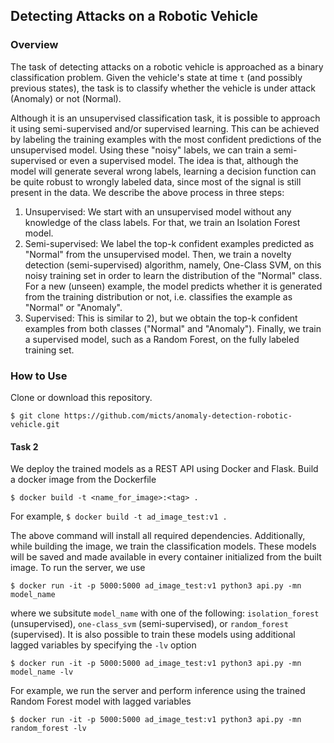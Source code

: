 ## Detecting Attacks on a Robotic Vehicle

### Overview

The task of detecting attacks on a robotic vehicle is approached as a binary classification problem. Given the vehicle's state at time `t` (and possibly previous states), the task is to classify whether the vehicle is under attack (Anomaly) or not (Normal). 

Although it is an unsupervised classification task, it is possible to approach it using semi-supervised and/or supervised learning. This can be achieved by labeling the training examples with the most confident predictions of the unsupervised model. Using these "noisy" labels, we can train a semi-supervised or even a supervised model. The idea is that, although the model will generate several wrong labels, learning a decision function can be quite robust to wrongly labeled data, since most of the signal is still present in the data. We describe the above process in three steps:

1) Unsupervised: We start with an unsupervised model without any knowledge of the class labels. For that, we train an Isolation Forest model.
2) Semi-supervised: We label the top-k confident examples predicted as "Normal" from the unsupervised model. Then, we train a novelty detection (semi-supervised) algorithm, namely, One-Class SVM, on this noisy training set in order to learn the distribution of the "Normal" class. For a new (unseen) example, the model predicts whether it is generated from the training distribution or not, i.e. classifies the example as "Normal" or "Anomaly".
3) Supervised: This is similar to 2), but we obtain the top-k confident examples from both classes ("Normal" and "Anomaly"). Finally, we train a supervised model, such as a Random Forest, on the fully labeled training set.    


### How to Use

Clone or download this repository.
```
$ git clone https://github.com/micts/anomaly-detection-robotic-vehicle.git
```

#### Task 2
We deploy the trained models as a REST API using Docker and Flask. Build a docker image from the Dockerfile
```
$ docker build -t <name_for_image>:<tag> .
```
For example, `$ docker build -t ad_image_test:v1 .`    

The above command will install all required dependencies. Additionally, while building the image, we train the classification models. These models will be saved and made available in every container initialized from the built image. To run the server, we use
```
$ docker run -it -p 5000:5000 ad_image_test:v1 python3 api.py -mn model_name
```
where we subsitute `model_name` with one of the following: `isolation_forest` (unsupervised), `one-class_svm` (semi-supervised), or `random_forest` (supervised). It is also possible to train these models using additional lagged variables by specifying the `-lv` option
```
$ docker run -it -p 5000:5000 ad_image_test:v1 python3 api.py -mn model_name -lv
```
For example, we run the server and perform inference using the trained Random Forest model with lagged variables 
```
$ docker run -it -p 5000:5000 ad_image_test:v1 python3 api.py -mn random_forest -lv
```
